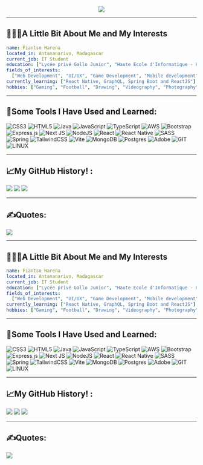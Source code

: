 <div id="header" align="center">
  <img src="https://design.rip/uploads/cover/blog/awesome.webp"/>
</div>

---

## 👨🏻‍💻A Little Bit About Me and My Interests

```yaml
name: Fiantso Harena
located_in: Antananarivo, Madagascar
current_job: IT Student
education: ["Lycée privé Gallo Junior", "Haute Ecole d'Informatique - HEI"]
fields_of_interests:
  ["Web Development", "UI/UX", "Game Development", "Mobile development"]
currently_learning: ["React Native, GraphQL, Spring Boot and ReactJS"]
hobbies: ["Gaming", "Football", "Drawing", "Videography", "Photography"]
```

---

## 🚀Some Tools I Have Used and Learned:

![CSS3](https://img.shields.io/badge/css3-%231572B6.svg?style=for-the-badge&logo=css3&logoColor=white) ![HTML5](https://img.shields.io/badge/html5-%23E34F26.svg?style=for-the-badge&logo=html5&logoColor=white) ![Java](https://img.shields.io/badge/java-%23ED8B00.svg?style=for-the-badge&logo=openjdk&logoColor=white) ![JavaScript](https://img.shields.io/badge/javascript-%23323330.svg?style=for-the-badge&logo=javascript&logoColor=%23F7DF1E) ![TypeScript](https://img.shields.io/badge/typescript-%23007ACC.svg?style=for-the-badge&logo=typescript&logoColor=white) ![AWS](https://img.shields.io/badge/AWS-%23FF9900.svg?style=for-the-badge&logo=amazon-aws&logoColor=white) ![Bootstrap](https://img.shields.io/badge/bootstrap-%238511FA.svg?style=for-the-badge&logo=bootstrap&logoColor=white) ![Express.js](https://img.shields.io/badge/express.js-%23404d59.svg?style=for-the-badge&logo=express&logoColor=%2361DAFB) ![Next JS](https://img.shields.io/badge/Next-black?style=for-the-badge&logo=next.js&logoColor=white) ![NodeJS](https://img.shields.io/badge/node.js-6DA55F?style=for-the-badge&logo=node.js&logoColor=white) ![React](https://img.shields.io/badge/react-%2320232a.svg?style=for-the-badge&logo=react&logoColor=%2361DAFB) ![React Native](https://img.shields.io/badge/react_native-%2320232a.svg?style=for-the-badge&logo=react&logoColor=%2361DAFB) ![SASS](https://img.shields.io/badge/SASS-hotpink.svg?style=for-the-badge&logo=SASS&logoColor=white) ![Spring](https://img.shields.io/badge/spring-%236DB33F.svg?style=for-the-badge&logo=spring&logoColor=white) ![TailwindCSS](https://img.shields.io/badge/tailwindcss-%2338B2AC.svg?style=for-the-badge&logo=tailwind-css&logoColor=white) ![Vite](https://img.shields.io/badge/vite-%23646CFF.svg?style=for-the-badge&logo=vite&logoColor=white) ![MongoDB](https://img.shields.io/badge/MongoDB-%234ea94b.svg?style=for-the-badge&logo=mongodb&logoColor=white) ![Postgres](https://img.shields.io/badge/postgres-%23316192.svg?style=for-the-badge&logo=postgresql&logoColor=white) ![Adobe](https://img.shields.io/badge/adobe-%23FF0000.svg?style=for-the-badge&logo=adobe&logoColor=white) ![GIT](https://img.shields.io/badge/Git-fc6d26?style=for-the-badge&logo=git&logoColor=white) ![LINUX](https://img.shields.io/badge/Linux-FCC624?style=for-the-badge&logo=linux&logoColor=black)

---

## 📈My GitHub History! :

![](https://github-readme-stats.vercel.app/api?username=HarenaFiantso&theme=dark&hide_border=true&include_all_commits=true&count_private=false)
![](https://github-readme-streak-stats.herokuapp.com/?user=HarenaFiantso&theme=dark&hide_border=true)
![](https://github-readme-stats.vercel.app/api/top-langs/?username=HarenaFiantso&theme=dark&hide_border=true&include_all_commits=true&count_private=false&layout=compact)

---

## ✍️Quotes:

![](https://quotes-github-readme.vercel.app/api?type=horizontal&theme=tokyonight)


---

## 👨🏻‍💻A Little Bit About Me and My Interests

```yaml
name: Fiantso Harena
located_in: Antananarivo, Madagascar
current_job: IT Student
education: ["Lycée privé Gallo Junior", "Haute Ecole d'Informatique - HEI"]
fields_of_interests:
  ["Web Development", "UI/UX", "Game Development", "Mobile development"]
currently_learning: ["React Native, GraphQL, Spring Boot and ReactJS"]
hobbies: ["Gaming", "Football", "Drawing", "Videography", "Photography"]
```

---

## 🚀Some Tools I Have Used and Learned:

![CSS3](https://img.shields.io/badge/css3-%231572B6.svg?style=for-the-badge&logo=css3&logoColor=white) ![HTML5](https://img.shields.io/badge/html5-%23E34F26.svg?style=for-the-badge&logo=html5&logoColor=white) ![Java](https://img.shields.io/badge/java-%23ED8B00.svg?style=for-the-badge&logo=openjdk&logoColor=white) ![JavaScript](https://img.shields.io/badge/javascript-%23323330.svg?style=for-the-badge&logo=javascript&logoColor=%23F7DF1E) ![TypeScript](https://img.shields.io/badge/typescript-%23007ACC.svg?style=for-the-badge&logo=typescript&logoColor=white) ![AWS](https://img.shields.io/badge/AWS-%23FF9900.svg?style=for-the-badge&logo=amazon-aws&logoColor=white) ![Bootstrap](https://img.shields.io/badge/bootstrap-%238511FA.svg?style=for-the-badge&logo=bootstrap&logoColor=white) ![Express.js](https://img.shields.io/badge/express.js-%23404d59.svg?style=for-the-badge&logo=express&logoColor=%2361DAFB) ![Next JS](https://img.shields.io/badge/Next-black?style=for-the-badge&logo=next.js&logoColor=white) ![NodeJS](https://img.shields.io/badge/node.js-6DA55F?style=for-the-badge&logo=node.js&logoColor=white) ![React](https://img.shields.io/badge/react-%2320232a.svg?style=for-the-badge&logo=react&logoColor=%2361DAFB) ![React Native](https://img.shields.io/badge/react_native-%2320232a.svg?style=for-the-badge&logo=react&logoColor=%2361DAFB) ![SASS](https://img.shields.io/badge/SASS-hotpink.svg?style=for-the-badge&logo=SASS&logoColor=white) ![Spring](https://img.shields.io/badge/spring-%236DB33F.svg?style=for-the-badge&logo=spring&logoColor=white) ![TailwindCSS](https://img.shields.io/badge/tailwindcss-%2338B2AC.svg?style=for-the-badge&logo=tailwind-css&logoColor=white) ![Vite](https://img.shields.io/badge/vite-%23646CFF.svg?style=for-the-badge&logo=vite&logoColor=white) ![MongoDB](https://img.shields.io/badge/MongoDB-%234ea94b.svg?style=for-the-badge&logo=mongodb&logoColor=white) ![Postgres](https://img.shields.io/badge/postgres-%23316192.svg?style=for-the-badge&logo=postgresql&logoColor=white) ![Adobe](https://img.shields.io/badge/adobe-%23FF0000.svg?style=for-the-badge&logo=adobe&logoColor=white) ![GIT](https://img.shields.io/badge/Git-fc6d26?style=for-the-badge&logo=git&logoColor=white) ![LINUX](https://img.shields.io/badge/Linux-FCC624?style=for-the-badge&logo=linux&logoColor=black)

---

## 📈My GitHub History! :

![](https://github-readme-stats.vercel.app/api?username=HarenaFiantso&theme=dark&hide_border=true&include_all_commits=true&count_private=false)
![](https://github-readme-streak-stats.herokuapp.com/?user=HarenaFiantso&theme=dark&hide_border=true)
![](https://github-readme-stats.vercel.app/api/top-langs/?username=HarenaFiantso&theme=dark&hide_border=true&include_all_commits=true&count_private=false&layout=compact)

---

## ✍️Quotes:

![](https://quotes-github-readme.vercel.app/api?type=horizontal&theme=tokyonight)
